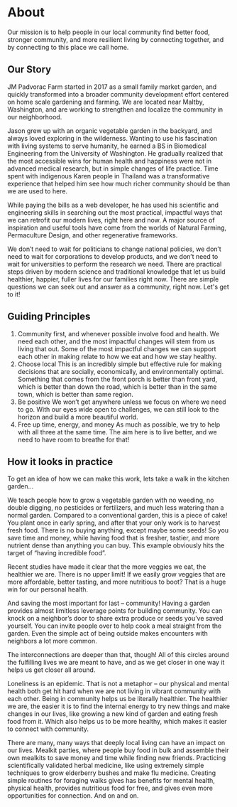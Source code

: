 # About

Our mission is to help people in our local community find better food, stronger community, and more resilient living by connecting together, and by connecting to this place we call home.

## Our Story

JM Padvorac Farm started in 2017 as a small family market garden, and quickly transformed into a broader community development effort centered on home scale gardening and farming. We are located near Maltby, Washington, and are working to strengthen and localize the community in our neighborhood.

Jason grew up with an organic vegetable garden in the backyard, and always loved exploring in the wilderness. Wanting to use his fascination with living systems to serve humanity, he earned a BS in Biomedical Engineering from the University of Washington. He gradually realized that the most accessible wins for human health and happiness were not in advanced medical research, but in simple changes of life practice. Time spent with indigenous Karen people in Thailand was a transformative experience that helped him see how much richer community should be than we are used to here.

While paying the bills as a web developer, he has used his scientific and engineering skills in searching out the most practical, impactful ways that we can retrofit our modern lives, right here and now. A major source of inspiration and useful tools have come from the worlds of Natural Farming, Permaculture Design, and other regenerative frameworks.

We don’t need to wait for politicians to change national policies, we don’t need to wait for corporations to develop products, and we don’t need to wait for universities to perform the research we need. There are practical steps driven by modern science and traditional knowledge that let us build healthier, happier, fuller lives for our families right now. There are simple questions we can seek out and answer as a community, right now. Let's get to it!

## Guiding Principles

1. Community first, and whenever possible involve food and health.
   We need each other, and the most impactful changes will stem from us living that out. Some of the most impactful changes we can support each other in making relate to how we eat and how we stay healthy.
2. Choose local
   This is an incredibly simple but effective rule for making decisions that are socially, economically, and environmentally optimal. Something that comes from the front porch is better than front yard, which is better than down the road, which is better than in the same town, which is better than same region.
3. Be positive
   We won’t get anywhere unless we focus on where we need to go. With our eyes wide open to challenges, we can still look to the horizon and build a more beautiful world.
4. Free up time, energy, and money
   As much as possible, we try to help with all three at the same time. The aim here is to live better, and we need to have room to breathe for that!

## How it looks in practice

To get an idea of how we can make this work, lets take a walk in the kitchen garden…

We teach people how to grow a vegetable garden with no weeding, no double digging, no pesticides or fertilizers, and much less watering than a normal garden. Compared to a conventional garden, this is a piece of cake! You plant once in early spring, and after that your only work is to harvest fresh food. There is no buying anything, except maybe some seeds! So you save time and money, while having food that is fresher, tastier, and more nutrient dense than anything you can buy. This example obviously hits the target of “having incredible food”.

Recent studies have made it clear that the more veggies we eat, the healthier we are. There is no upper limit! If we easily grow veggies that are more affordable, better tasting, and more nutritious to boot? That is a huge win for our personal health.

And saving the most important for last – community! Having a garden provides almost limitless leverage points for building community. You can knock on a neighbor’s door to share extra produce or seeds you’ve saved yourself. You can invite people over to help cook a meal straight from the garden. Even the simple act of being outside makes encounters with neighbors a lot more common.

The interconnections are deeper than that, though! All of this circles around the fulfilling lives we are meant to have, and as we get closer in one way it helps us get closer all around.

Loneliness is an epidemic. That is not a metaphor – our physical and mental health both get hit hard when we are not living in vibrant community with each other. Being in community helps us be literally healthier. The healthier we are, the easier it is to find the internal energy to try new things and make changes in our lives, like growing a new kind of garden and eating fresh food from it. Which also helps us to be more healthy, which makes it easier to connect with community.

There are many, many ways that deeply local living can have an impact on our lives. Mealkit parties, where people buy food in bulk and assemble their own mealkits to save money and time while finding new friends. Practicing scientifically validated herbal medicine, like using extremely simple techniques to grow elderberry bushes and make flu medicine. Creating simple routines for foraging walks gives has benefits for mental health, physical health, provides nutritious food for free, and gives even more opportunities for connection. And on and on.